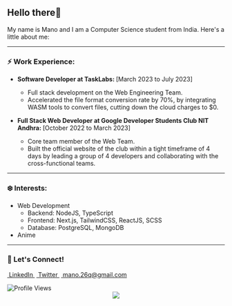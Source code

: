 ## Hello there👋

My name is Mano and I am a Computer Science student from India. Here's a little about me:

---

### ⚡ Work Experience:

- <strong>Software Developer at TaskLabs: </strong> [March 2023 to July 2023]
  - Full stack development on the Web Engineering Team.
  - Accelerated the file format conversion rate by 70%, by integrating WASM tools to convert
files, cutting down the cloud charges to $0.
 
- <strong>Full Stack Web Developer at Google Developer Students Club NIT Andhra: </strong>[October 2022 to March 2023]
  - Core team member of the Web Team.
  - Built the official website of the club within a tight timeframe of 4 days by leading a group of 4 developers and
collaborating with the cross-functional teams.

---

### ❄️ Interests: 

- Web Development
  - Backend: NodeJS, TypeScript
  - Frontend: Next.js, TailwindCSS, ReactJS, SCSS
  - Database: PostgreSQL, MongoDB
- Anime

---

### 📧 Let's Connect!

<a href="https://www.linkedin.com/in/wmano/" rel=noreferrer target="_blank">&nbsp;LinkedIn&nbsp;</a>
<a href="https://twitter.com/mano__08" rel=noreferrer target="_blank">&nbsp;Twitter&nbsp;</a>
<a href="mailto:mano.26q@gmail.com" rel=noreferrer target="_blank">&nbsp;mano.26q@gmail.com&nbsp;</a>


<img alt="Profile Views" src="https://komarev.com/ghpvc/?username=Mano-08&color=brightgreen&label=Profile+Views" />
<div align="center">
  <a href="https://holopin.io/mano26"><img src="https://holopin.me/@mano26" /></a>
</div>
